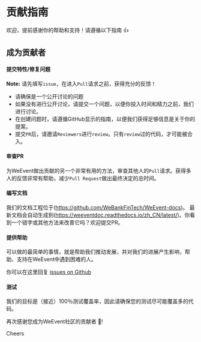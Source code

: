 # 贡献指南

欢迎，提前感谢你的帮助和支持！请遵循以下指南 :+1:

## 成为贡献者

#### 提交特性/修复问题

**Note:** 请先填写`issue`，在进入`Pull`请求之前，获得充分的反馈！

- 请确保是一个公开讨论的问题
- 如果没有进行公开讨论，请提交一个问题，以便你投入时间和精力之前，我们进行讨论。
- 在创建问题时，请遵循GitHub显示的指南，以便我们获得足够信息是关于你的提案。
- 提交`PR`后，请邀请`Reviewers`进行`review`。只有`review`过的代码，才可能被合入。


#### 审查PR

为WeEvent做出贡献的另一个非常有用的方法，审查其他人的`Pull`请求。获得多人的反馈非常有帮助，减少`Pull Request`做出最终决定的总时间。

#### 编写文档

我们的文档工程位于(https://github.com/WeBankFinTech/WeEvent-docs)。
最新文档会自动生成到(https://weeventdoc.readthedocs.io/zh_CN/latest/)。你看到一个错字或其他方法来改善它吗？欢迎提交PR。

#### 提供帮助

可以做的最简单的事情，就是帮助我们推动发展，并对我们的进展产生影响，帮助、支持在WeEvent中遇到困难的人。

你可以在这里回复 [issues on Github](https://github.com/WeBankFinTech/WeEvent/issues)

#### 测试

我们的目标是（接近）100％测试覆盖率，因此请确保您的测试尽可能覆盖多的代码。


再次感谢您成为WeEvent社区的贡献者 :tada:!

Cheers

